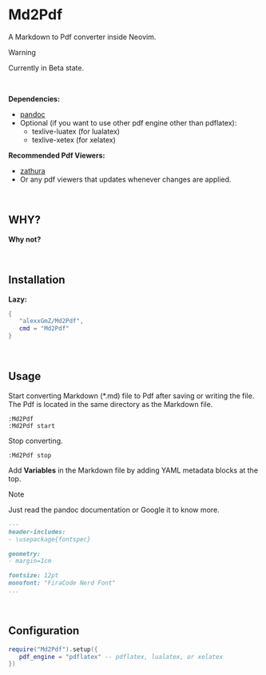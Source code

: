 # Md2Pdf

A Markdown to Pdf converter inside Neovim.

> [!WARNING]
> Currently in Beta state.

<br>

**Dependencies:**

* [pandoc](https://pandoc.org/)
* Optional (if you want to use other pdf engine other than pdflatex):
   - texlive-luatex (for lualatex)
   - texlive-xetex (for xelatex)

**Recommended Pdf Viewers:**

* [zathura](https://pwmt.org/projects/zathura/)
* Or any pdf viewers that updates whenever changes are applied.

<br>

## WHY?

**Why not?**

<br>

## Installation

**Lazy:**

```lua
{
   "alexxGmZ/Md2Pdf",
   cmd = "Md2Pdf"
}
```

<br>

## Usage

Start converting Markdown (*.md) file to Pdf after saving or writing the file. The Pdf is
located in the same directory as the Markdown file.

```
:Md2Pdf
:Md2Pdf start
```

Stop converting.

```
:Md2Pdf stop
```

Add **Variables** in the Markdown file by adding YAML metadata blocks at the top.

> [!NOTE]
> Just read the pandoc documentation or Google it to know more.

```markdown
---
header-includes:
- \usepackage{fontspec}

geometry:
- margin=1cm

fontsize: 12pt
monofont: "FiraCode Nerd Font"
...
```

<br>

## Configuration

```lua
require("Md2Pdf").setup({
   pdf_engine = "pdflatex" -- pdflatex, lualatex, or xelatex
})
```
